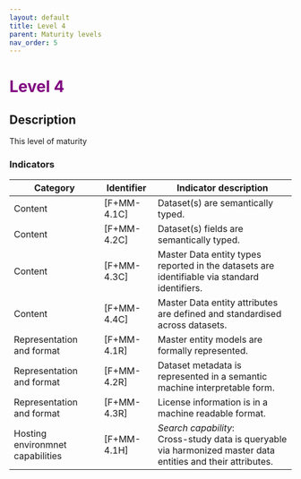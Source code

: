 ```yaml
---
layout: default
title: Level 4
parent: Maturity levels
nav_order: 5
---
```


# <span style="color:purple;font-weight:bold">Level 4</span>

## Description

This level of maturity 

### Indicators

| Category | Identifier | Indicator description |
| -------- | ---------- | ---------------------- |
| Content | [F+MM-4.1C] | Dataset(s) are semantically typed. |
| Content | [F+MM-4.2C] | Dataset(s) fields are semantically typed. |
| Content | [F+MM-4.3C] | Master Data entity types reported in the datasets are identifiable via standard identifiers. |
| Content | [F+MM-4.4C] | Master Data entity attributes are defined and standardised across datasets. |
| Representation and format |  [F+MM-4.1R] | Master entity models are formally represented. |
| Representation and format |  [F+MM-4.2R] | Dataset metadata is represented in a semantic machine interpretable form. |
| Representation and format |  [F+MM-4.3R] | License information is in a machine readable format. |
| Hosting environmnet capabilities | [F+MM-4.1H] | *Search capability*:<br/> Cross-study data is queryable via harmonized master data entities and their attributes. |

